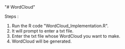 "# WordCloud" 

Steps :

1) Run the R code "WordCloud_Implementation.R". 
2) It will prompt to enter a txt file. 
3) Enter the txt file whose WordCloud you want to make.
4) WordCloud will be generated.
